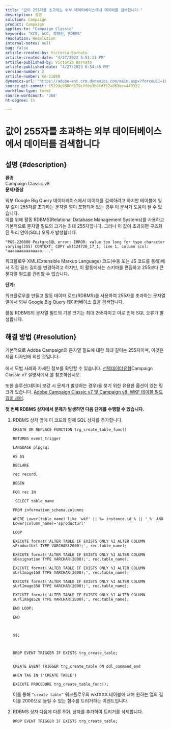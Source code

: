 ```yaml
---
title: "값이 255자를 초과하는 외부 데이터베이스에서 데이터를 검색합니다."
description: 설명
solution: Campaign
product: Campaign
applies-to: "Campaign Classic"
keywords: "KCS, ACC, 캠페인, RDBMS"
resolution: Resolution
internal-notes: null
bug: false
article-created-by: Victoria Barnato
article-created-date: "4/27/2023 5:51:11 PM"
article-published-by: Victoria Barnato
article-published-date: "4/27/2023 6:54:46 PM"
version-number: 2
article-number: KA-21880
dynamics-url: "https://adobe-ent.crm.dynamics.com/main.aspx?forceUCI=1&pagetype=entityrecord&etn=knowledgearticle&id=91c2f913-24e5-ed11-a7c7-6045bd0061cb"
source-git-commit: 15293c0880d179cff8e3b0fd312a063bee449322
workflow-type: tm+mt
source-wordcount: '368'
ht-degree: 1%

---
```


# 값이 255자를 초과하는 외부 데이터베이스에서 데이터를 검색합니다

## 설명 {#description}

<b>환경</b><br>Campaign Classic v8<br>
<b>문제/증상</b>

외부 Google Big Query 데이터베이스에서 데이터를 검색하려고 하지만 테이블에 일부 값이 255자를 초과하는 문자열 열이 포함되어 있는 경우 이 문서가 도움이 될 수 있습니다. <br>
이를 위해 활동 RDBMS(Relational Database Management Systems)를 사용하고 기본적으로 문자열 필드의 크기는 최대 255자입니다. 그러나 이 값이 초과되면 구조화된 쿼리 언어(SQL) 오류가 발생합니다.

`"PGS-220000 PostgreSQL error: ERROR: value too long for type character varying(255) CONTEXT: COPY wkf124720_17_1, line 1, column scol: "aaaaaaaaaaaaaaa...."`



워크플로우 XML(Extensible Markup Language) 코드(수동 또는 JS 코드를 통해)에서 직접 필드 길이를 변경하려고 하지만, 이 활동에서는 스키마를 편집하고 255보다 큰 문자열 필드를 관리할 수 없습니다.



<b>단계:</b>

워크플로우를 만들고 활동 데이터 로드(RDBMS)를 사용하여 255자를 초과하는 문자열 열에서 외부 Google Big Query 데이터베이스 값을 검색합니다.

활동 RDBMS의 문자열 필드의 기본 크기는 최대 255자이고 이로 인해 SQL 오류가 발생합니다.


## 해결 방법 {#resolution}

기본적으로 Adobe Campaign의 문자열 필드에 대한 최대 길이는 255자이며, 이것은 제품 디자인에 의한 것입니다.<br><br>
에서 모범 사례와 자세한 정보를 확인할 수 있습니다. [선택](https://experienceleague.adobe.com/docs/campaign-classic/using/configuring-campaign-classic/data-model/data-model-best-practices.html?lang=en#data-types)[데이터](https://experienceleague.adobe.com/docs/campaign-classic/using/configuring-campaign-classic/data-model/data-model-best-practices.html?lang=en#data-types)[유형](https://experienceleague.adobe.com/docs/campaign-classic/using/configuring-campaign-classic/data-model/data-model-best-practices.html?lang=en#data-types)Campaign Classic v7 설명서에서 를 참조하십시오.

또한 솔루션(데이터 보강 시 문제가 발생하는 경우)을 찾기 위한 유용한 옵션이 있는 링크가 있습니다. [Adobe Campaign Classic v7 및 Campaign v8: WKF 테이블 필드 길이 제어](https://experienceleaguecommunities.adobe.com/t5/adobe-campaign-classic-questions/controlling-wkf-table-field-length/td-p/355506).



<b>첫 번째 RDBMS 상자에서 문제가 발생하면 다음 단계를 수행할 수 있습니다.</b>



1. RDBMS 상자 앞에 이 코드와 함께 SQL 상자를 추가합니다.

   ```
   CREATE OR REPLACE FUNCTION trg_create_table_func()
   
   RETURNS event_trigger
   
   LANGUAGE plpgsql
   
   AS $$
   
   DECLARE
   
   rec record;
   
   BEGIN
   
   FOR rec IN
   
    SELECT table_name
   
   FROM information_schema.columns
   
   WHERE Lower(table_name) like 'wkf' || %= instance.id % || '_%' AND Lower(column_name)='sproducturl'
   
   LOOP
   
   EXECUTE format('ALTER TABLE IF EXISTS ONLY %I ALTER COLUMN sProductUrl TYPE VARCHAR(2000);', rec.table_name);
   
   EXECUTE format('ALTER TABLE IF EXISTS ONLY %I ALTER COLUMN sDesignation TYPE VARCHAR(2000);', rec.table_name);
   
   EXECUTE format('ALTER TABLE IF EXISTS ONLY %I ALTER COLUMN sUrlImage158 TYPE VARCHAR(2000);', rec.table_name);
   
   EXECUTE format('ALTER TABLE IF EXISTS ONLY %I ALTER COLUMN sUrlImage358 TYPE VARCHAR(2000);', rec.table_name);
   
   EXECUTE format('ALTER TABLE IF EXISTS ONLY %I ALTER COLUMN sUrlImage528 TYPE VARCHAR(2000);', rec.table_name);
   
   END LOOP;
   
   END
   
   
   
   $$;
   
   
   
   DROP EVENT TRIGGER IF EXISTS trg_create_table;
   
   
   CREATE EVENT TRIGGER trg_create_table ON ddl_command_end
   
   WHEN TAG IN ('CREATE TABLE')
   
   EXECUTE PROCEDURE trg_create_table_func();
   ```






   이를 통해 `"create table"` 워크플로우의 wkfXXX 테이블에 대해 원하는 열의 길이를 2000으로 늘릴 수 있는 함수를 트리거하는 이벤트입니다.
2. RDBMS 상자 다음에 다른 SQL 상자를 추가하여 트리거를 삭제합니다.

   `DROP EVENT TRIGGER IF EXISTS trg_create_table;`

